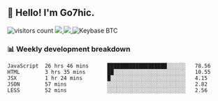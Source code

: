 ## 👋 Hello! I'm Go7hic.

 ![visitors count](https://visitors-by-url-pls-dont-use-this-in-your-repo.vercel.app/Go7hic-github-readme)
 <a href="https://twitter.com/Go7hic">
    <img src="https://img.shields.io/badge/-@Go7hic-1ca0f1?style=flat-square&labelColor=1ca0f1&logo=twitter&logoColor=white&link=https://twitter.com/Go7hic">
   <a/>
   <a href="mailto:gtfx0209@gmail.com">
    <img src="https://img.shields.io/badge/-gtfx0209@gmail.com-c14438?style=flat-square&logo=Gmail&logoColor=white&link=mailto:gtfx0209@gmail.com">
   <a/>
    ![Keybase BTC](https://img.shields.io/keybase/btc/Go7hic)
 <!--
🔭 I’m currently working
🌱 I’m currently learning
💬 Ask me about 
📫 How to reach me: 
⚡ Fun fact: 
-->
 <!--
![My Github Stats](https://github-readme-stats.vercel.app/api?username=Go7hic&show_icons=true&count_private=true)

-->

### 📊 Weekly development breakdown
<!--START_SECTION:waka-->
```text
JavaScript  26 hrs 46 mins      ███████████████████░░░░░░   78.56 
HTML        3 hrs 35 mins       ██░░░░░░░░░░░░░░░░░░░░░░░   10.55 
JSX         1 hr 24 mins        █░░░░░░░░░░░░░░░░░░░░░░░░   4.15 
JSON        57 mins             ░░░░░░░░░░░░░░░░░░░░░░░░░   2.82 
LESS        52 mins             ░░░░░░░░░░░░░░░░░░░░░░░░░   2.56
```
<!--END_SECTION:waka-->

